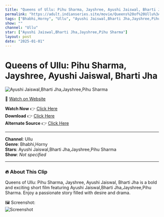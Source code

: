 ```yaml
---
title: "Queens of Ullu: Pihu Sharma, Jayshree, Ayushi Jaiswal, Bharti Jha"
permalink: "https://adult.indianseries.site/movie/Queens%20of%20Ullu%3A%20Pihu%20Sharma%2C%20Jayshree%2C%20Ayushi%20Jaiswal%2C%20Bharti%20Jha"
tags: ["Bhabhi,Horny", "Ullu", "Ayushi Jaiswal,Bharti Jha,Jayshree,Pihu Sharma"]
show: ""
channel: "Ullu"
star: ["Ayushi Jaiswal,Bharti Jha,Jayshree,Pihu Sharma"]
layout: post
date: "2025-01-01"
---
```


# Queens of Ullu: Pihu Sharma, Jayshree, Ayushi Jaiswal, Bharti Jha

![Ayushi Jaiswal,Bharti Jha,Jayshree,Pihu Sharma](https://shorts.desisins.com/wp-content/uploads/2023/04/pihu-jayshree-ayushi-bharti-jha-ullu-queens-shorts.desisins.com_.jpg)

🔗 [Watch on Website](https://adult.indianseries.site/movie/Queens%20of%20Ullu%3A%20Pihu%20Sharma%2C%20Jayshree%2C%20Ayushi%20Jaiswal%2C%20Bharti%20Jha)

**Watch Now** 👉 [Click Here](https://adult.indianseries.site/movie/Queens%20of%20Ullu%3A%20Pihu%20Sharma%2C%20Jayshree%2C%20Ayushi%20Jaiswal%2C%20Bharti%20Jha)  
**Download** 👉 [Click Here](https://adult.indianseries.site/movie/Queens%20of%20Ullu%3A%20Pihu%20Sharma%2C%20Jayshree%2C%20Ayushi%20Jaiswal%2C%20Bharti%20Jha)  
**Alternate Source** 👉 [Click Here](https://adult.indianseries.site/movie/Queens%20of%20Ullu%3A%20Pihu%20Sharma%2C%20Jayshree%2C%20Ayushi%20Jaiswal%2C%20Bharti%20Jha)

---

**Channel**: Ullu  
**Genre**: Bhabhi,Horny  
**Stars**: Ayushi Jaiswal,Bharti Jha,Jayshree,Pihu Sharma  
**Show**: *Not specified*

---

### 🔥 About This Clip

Queens of Ullu: Pihu Sharma, Jayshree, Ayushi Jaiswal, Bharti Jha is a bold and exciting short film featuring Ayushi Jaiswal,Bharti Jha,Jayshree,Pihu Sharma. Enjoy a passionate story filled with desire and drama.
 
🖼️ Screenshot:  
![Screenshot](https://shorts.desisins.com/wp-content/uploads/2023/04/pihu-jayshree-ayushi-bharti-jha-ullu-queens-shorts.desisins.com_.jpg)
